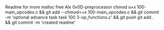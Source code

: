 Readme for more malloc free Alx 0x0D-preprocessor
chmod u+x 100-main_opcodes.c && git add --chmod=+x 100-main_opcodes.c && git commit -m 'optional advance task task 100 3-op_functions.c' && git push
git add . && git commit -m 'created readme'